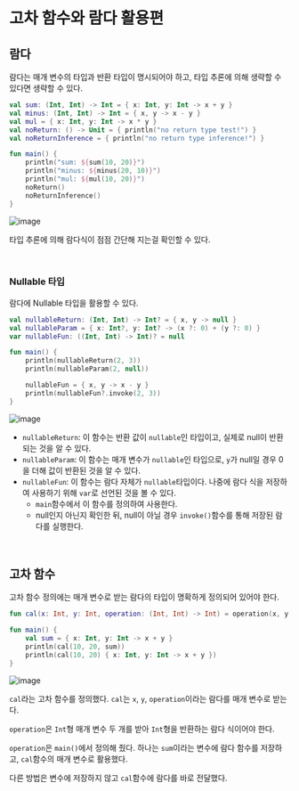# 고차 함수와 람다 활용편

## 람다

람다는 매개 변수의 타입과 반환 타입이 명시되어야 하고, 타입 추론에 의해 생략할 수 있다면 생략할 수 있다.

~~~kotlin
val sum: (Int, Int) -> Int = { x: Int, y: Int -> x + y }
val minus: (Int, Int) -> Int = { x, y -> x - y }
val mul = { x: Int, y: Int -> x * y }
val noReturn: () -> Unit = { println("no return type test!") }
val noReturnInference = { println("no return type inference!") }

fun main() {
    println("sum: ${sum(10, 20)}")
    println("minus: ${minus(20, 10)}")
    println("mul: ${mul(10, 20)}")
    noReturn()
    noReturnInference()
}
~~~

![image](https://user-images.githubusercontent.com/43977617/127448967-29073291-34cd-42ed-aa38-3d22e96e970b.png)

타입 추론에 의해 람다식이 점점 간단해 지는걸 확인할 수 있다.

</br >

### Nullable 타입

람다에 Nullable 타입을 활용할 수 있다.

~~~kotlin
val nullableReturn: (Int, Int) -> Int? = { x, y -> null }
val nullableParam = { x: Int?, y: Int? -> (x ?: 0) + (y ?: 0) }
var nullableFun: ((Int, Int) -> Int)? = null

fun main() {
    println(nullableReturn(2, 3))
    println(nullableParam(2, null))

    nullableFun = { x, y -> x - y }
    println(nullableFun?.invoke(2, 3))
}
~~~

![image](https://user-images.githubusercontent.com/43977617/127494684-bfad1a7f-02db-402b-b90e-ff1ab700ce57.png)

- `nullableReturn`: 이 함수는 반환 값이 `nullable`인 타입이고, 실제로 null이 반환되는 것을 알 수 있다.
- `nullableParam`: 이 함수는 매개 변수가 `nullable`인 타입으로, `y`가 null일 경우 0을 더해 값이 반환된 것을 알 수 있다.
- `nullableFun`: 이 함수는 람다 자체가 `nullable`타입이다. 나중에 람다 식을 저장하여 사용하기 위해 `var`로 선언된 것을 볼 수 있다.
  - `main`함수에서 이 함수를 정의하여 사용한다.
  - null인지 아닌지 확인한 뒤, null이 아닐 경우 `invoke()`함수를 통해 저장된 람다를 실행한다.

</br >

## 고차 함수

고차 함수 정의에는 매개 변수로 받는 람다의 타입이 명확하게 정의되어 있어야 한다.

```kotlin
fun cal(x: Int, y: Int, operation: (Int, Int) -> Int) = operation(x, y)

fun main() {
    val sum = { x: Int, y: Int -> x + y }
    println(cal(10, 20, sum))
    println(cal(10, 20) { x: Int, y: Int -> x + y })
}
```

![image](https://user-images.githubusercontent.com/43977617/127497982-1184e6eb-ee2c-4900-ba63-ef2ea2c61625.png)

`cal`라는 고차 함수를 정의했다. `cal`는 `x`, `y`, `operation`이라는 람다를 매개 변수로 받는다.

`operation`은 `Int`형 매개 변수 두 개를 받아 `Int`형을 반환하는 람다 식이어야 한다.

`operation`은 `main()`에서 정의해 줬다. 하나는 `sum`이라는 변수에 람다 함수를 저장하고, `cal`함수의 매개 변수로 활용했다.

다른 방법은 변수에 저장하지 않고 `cal`함수에 람다를 바로 전달했다.

